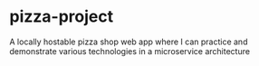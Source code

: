 # pizza-project
A locally hostable pizza shop web app where I can practice and demonstrate various technologies in a microservice architecture
